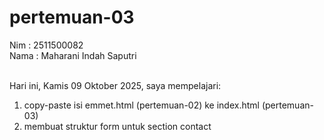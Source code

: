 # pertemuan-03

Nim : 2511500082<br>
Nama : Maharani Indah Saputri<br><br>

Hari ini, Kamis 09 Oktober 2025, saya mempelajari:
<ol>
  <li>copy-paste isi emmet.html (pertemuan-02) ke index.html (pertemuan-03)</li>
  <li>membuat struktur form untuk section contact</li>
 </ol> 
